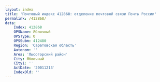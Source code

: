 ```yaml
---
layout: index
title: 'Почтовый индекс 412868: отделение почтовой связи Почты России'
permalink: /412868/
data:
    Index: 412868
    OPSName: Яблочный
    OPSType: О
    OPSSubm: 412480
    Region: 'Саратовская область'
    Autonom: ''
    Area: 'Лысогорский район'
    City: Яблочный
    City1: ''
    ActDate: '20011213'
    IndexOld: ''
---
```

